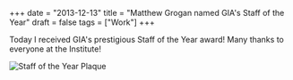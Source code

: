 +++
date = "2013-12-13"
title = "Matthew Grogan named GIA's Staff of the Year"
draft = false
tags = ["Work"]
+++

Today I received GIA's prestigious Staff of the Year award! Many thanks to everyone at the Institute!

![Staff of the Year Plaque](/images/staff_of_the_year.jpg)
